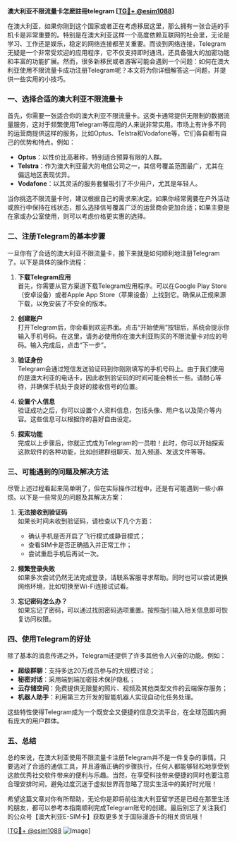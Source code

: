 **澳大利亚不限流量卡怎麽註冊telegram [[TG💪+ @esim1088](https://t.me/s/esim1088)]**

在澳大利亚，如果你刚到这个国家或者正在考虑移居这里，那么拥有一张合适的手机卡是非常重要的。特别是在澳大利亚这样一个高度依赖互联网的社会里，无论是学习、工作还是娱乐，稳定的网络连接都至关重要。而谈到网络连接，Telegram无疑是一个非常受欢迎的应用程序，它不仅支持即时通讯，还具备强大的加密功能和丰富的功能扩展。然而，很多新移民或者游客可能会遇到一个问题：如何在澳大利亚使用不限流量卡成功注册Telegram呢？本文将为你详细解答这一问题，并提供一些实用的小技巧。

### 一、选择合适的澳大利亚不限流量卡

首先，你需要一张适合你的澳大利亚不限流量卡。这类卡通常提供无限制的数据流量服务，这对于频繁使用Telegram等应用的人来说非常实用。市场上有许多不同的运营商提供这样的服务，比如Optus、Telstra和Vodafone等，它们各自都有自己的优势和特点。例如：

- **Optus**：以性价比高著称，特别适合预算有限的人群。
- **Telstra**：作为澳大利亚最大的电信公司之一，其信号覆盖范围最广，尤其在偏远地区表现优异。
- **Vodafone**：以其灵活的服务套餐吸引了不少用户，尤其是年轻人。

当你挑选不限流量卡时，建议根据自己的需求来决定。如果你经常需要在户外活动或旅行中保持在线状态，那么选择信号覆盖广泛的运营商会更加合适；如果主要是在家或办公室使用，则可以考虑价格更实惠的选择。

### 二、注册Telegram的基本步骤

一旦你有了合适的澳大利亚不限流量卡，接下来就是如何顺利地注册Telegram了。以下是具体的操作流程：

1. **下载Telegram应用**  
   首先，你需要从官方渠道下载Telegram应用程序。可以在Google Play Store（安卓设备）或者Apple App Store（苹果设备）上找到它。确保从正规来源下载，以免安装了不安全的版本。

2. **创建账户**  
   打开Telegram后，你会看到欢迎界面。点击“开始使用”按钮后，系统会提示你输入手机号码。在这里，请务必使用你在澳大利亚购买的不限流量卡对应的号码。输入完成后，点击“下一步”。

3. **验证身份**  
   Telegram会通过短信发送验证码到你刚刚填写的手机号码上。由于我们使用的是澳大利亚的电话卡，因此收到验证码的时间可能会稍长一些。请耐心等待，并确保手机处于良好的接收信号的位置。

4. **设置个人信息**  
   验证成功之后，你可以设置个人资料信息，包括头像、用户名以及简介等内容。这些信息可以根据你的喜好自由设定。

5. **探索功能**  
   完成以上步骤后，你就正式成为Telegram的一员啦！此时，你可以开始探索这款软件的各种功能，比如创建群组聊天、加入频道、发送文件等等。

### 三、可能遇到的问题及解决方法

尽管上述过程看起来简单明了，但在实际操作过程中，还是有可能遇到一些小麻烦。以下是一些常见的问题及其解决方案：

1. **无法接收到验证码**  
   如果长时间未收到验证码，请检查以下几个方面：
   - 确认手机是否开启了飞行模式或静音模式；
   - 查看SIM卡是否正确插入并正常工作；
   - 尝试重启手机后再试一次。

2. **频繁登录失败**  
   如果多次尝试仍然无法完成登录，请联系客服寻求帮助。同时也可以尝试更换网络环境，比如切换至Wi-Fi连接试试看。

3. **忘记密码怎么办？**  
   如果忘记了密码，可以通过找回密码选项重置。按照指引输入相关信息即可恢复访问权限。

### 四、使用Telegram的好处

除了基本的消息传递之外，Telegram还提供了许多其他令人兴奋的功能。例如：

- **超级群聊**：支持多达20万成员参与的大规模讨论；
- **秘密对话**：采用端到端加密技术保护隐私；
- **云存储空间**：免费提供无限量的照片、视频及其他类型文件的云端保存服务；
- **机器人助手**：利用第三方开发的智能机器人实现自动化任务处理。

这些特性使得Telegram成为一个既安全又便捷的信息交流平台，在全球范围内拥有庞大的用户群体。

### 五、总结

总的来说，在澳大利亚使用不限流量卡注册Telegram并不是一件复杂的事情。只要选对了合适的通信工具，并且遵循正确的步骤执行，任何人都能够轻松地享受到这款优秀社交软件带来的便利与乐趣。当然，在享受科技带来便捷的同时也要注意合理安排时间，避免过度沉迷于虚拟世界而忽略了现实生活中的美好时光哦！

希望这篇文章对你有所帮助，无论你是即将前往澳大利亚留学还是已经在那里生活的朋友，都可以参考本指南顺利完成Telegram账号的创建。最后别忘了关注我们的公众号【澳大利亚E-SIM卡】获取更多关于国际漫游卡的相关资讯哦！

[[TG💪+ @esim1088](https://t.me/s/esim1088) ![Image](https://i.postimg.cc/4NQfJmqS/Snipaste-2025-05-13-00-14-12.png)]